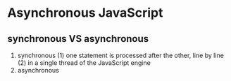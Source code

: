 # Asynchronous JavaScript
## synchronous VS asynchronous
1. synchronous
(1) one statement is processed after the other, line by line
(2) in a single thread of the JavaScript engine
2. asynchronous
